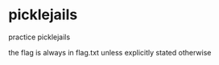 # picklejails

practice picklejails

the flag is always in flag.txt unless explicitly stated otherwise